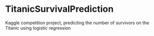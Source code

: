 # TitanicSurvivalPrediction
Kaggle competition project, predicting the number of survivors on the Titanic using logistic regression

